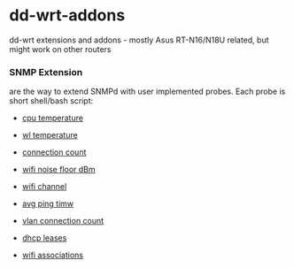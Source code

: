 # dd-wrt-addons
dd-wrt extensions and addons - mostly Asus RT-N16/N18U related, but might work on other routers

### SNMP Extension
are the way to extend SNMPd with user implemented probes. Each probe is short shell/bash script:

* [cpu temperature](jffs/bin/snmp-ext-cpu-temp.sh)

* [wl temperature](jffs/bin/snmp-ext-wl-temp.sh)

* [connection count](jffs/bin/snmp-ext-connection-cnt.sh)

* [wifi noise floor dBm](jffs/bin/snmp-ext-wifi-noise-dbm.sh)

* [wifi channel](jffs/bin/snmp-ext-wifi-channel.sh)

* [avg ping timw](ffs/bin/snmp-ext-ping.sh)

* [vlan connection count](jffs/bin/snmp-ext-he-con-cnt.sh)

* [dhcp leases](jffs/bin/snmp-ext-dhcp-clients.sh)

* [wifi associations](jffs/bin/snmp-ext-wifi-assoc.sh)

